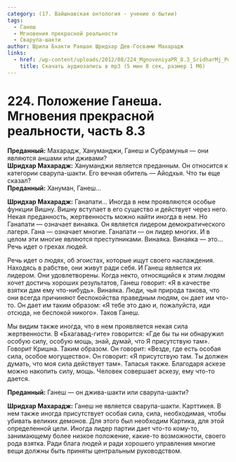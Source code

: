 ```yaml
---
category: (17. Вайшнавская онтология - учение о бытии)
tags:
  - Ганеш
  - Мгновения прекрасной реальности
  - Сварупа-шакти
author: Шрила Бхакти Ракшак Шридхар Дев-Госвами Махарадж
links:
  - href: /wp-content/uploads/2012/08/224_MgnoveniyaPR_8.3_SridharMj_Polojeniye_Ganesha.mp3
    title: Скачать аудиозапись в mp3 (5 мин 8 сек, размер 1 Мб)
---
```


# 224. Положение Ганеша. Мгновения прекрасной реальности, часть 8.3

**Преданный:** Махарадж, Хануманджи, Ганеш и Субрамунья — они являются аншами или дживами?\
**Шридхар Махарадж:** Хануманджи является преданным. Он относится к категории сварупа-шакти. Его вечная обитель — Айодхья. Что ты еще сказал?\
**Преданный:** Хануман, Ганеш…

**Шридхар Махарадж:** Ганапати… Иногда в нем проявляются особые функции Вишну. Вишну вступает в его существо и действует через него. Некая преданность, жертвенность можно найти иногда в нем. Но Ганапати — означает винаяка. Он является лидером демократического лагеря. Гана — означает многие. Ганапати — он лидер многих. И в целом эти многие являются преступниками. Винаяка. Винаяка — это… Речь идет о грехах людей.

Речь идет о людях, об эгоистах, которые ищут своего наслаждения. Находясь в рабстве, они живут ради себя. И Ганеш является их лидером. Они удовлетворены. Когда некто, относящийся к этим людям хочет достичь хороших результатов, Ганеш говорит: «Я в качестве взятки дам ему что-нибудь». Винаяка. Люди, чья природа такова, что они всегда причиняют беспокойства праведным людям, он дает им что-то. Он дает им таким образом: «Я тебе это даю и, пожалуйста, иди отсюда, не беспокой никого». Таков Ганеш.

Мы видим также иногда, что в нем проявляется некая сила жертвенности. В «Бхагавад-гите» говорится: «Где бы ты ни обнаружил особую силу, особую мощь, знай, думай, что Я присутствую там». Говорит Кришна. Таким образом. Он говорит: «Везде, где есть особая сила, особое могущество». Он говорит: «Я присутствую там. Ты должен думать, что моя сила действует там». Тапасья также. Благодаря аскезе можно накопить силу, мощь. Человек совершает аскезу, ему что-то дается.

**Преданный:** Ганеш — он джива-шакти или сварупа-шакти?

**Шридхар Махарадж:** Ганеш не является сварупа-шакти. Карттикея. В нем также иногда присутствует особая сила, сила, необходимая, чтобы убивать великих демонов. Для этого был необходим Картика, для этой определенной цели. Иногда лидер партии дает что-то кому-то, занимающему более низкое положение, какие-то возможности, своего рода взятка. Ради блага людей и ради хорошего управления многие вещи должны быть приняты центральным руководством.

